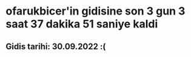 # ofarukbicer'in gidisine son 3 gun 3 saat 37 dakika 51 saniye kaldi

## Gidis tarihi: 30.09.2022 :(